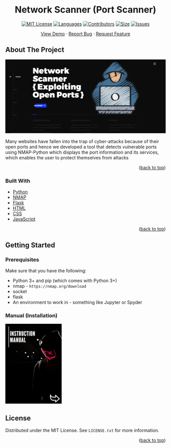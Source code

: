 
<br />
<div align="center">
<h1 align="center">Network Scanner (Port Scanner)</h3>

[![MIT License][license-shield]][license-url]
[![Languages][language-shield]][language-url]
[![Contributors][contri-shield]][contri-url]
[![Size][size-shield]][size-url]
[![Issues][issues-shield]][issues-url]

  <p align="center">
    <a href="https://github.com/DeepKariaX/Network-Scanner-Flask">View Demo</a>
    ·
    <a href="https://github.com/DeepKariaX/Network-Scanner-Flask/issues">Report Bug</a>
    ·
    <a href="https://github.com/DeepKariaX/Network-Scanner-Flask/issues">Request Feature</a>
  </p>
</div>



## About The Project

![Product Name Screen Shot][product-screenshot]

Many websites have fallen into the trap of cyber-attacks because of their open ports and hence we developed a tool that detects vulnerable ports using NMAP-Python which displays the port information and its services, which enables the user to protect themselves from attacks

<p align="right">(<a href="#top">back to top</a>)</p>


### Built With

* [Python](https://www.python.org/)
* [NMAP](https://nmap.org/)
* [Flask](https://flask.palletsprojects.com/)
* [HTML](https://html.com/)
* [CSS](https://www.w3.org/Style/CSS/Overview.en.html)
* [JavaScript](https://www.javascript.com/)

<p align="right">(<a href="#top">back to top</a>)</p>

## Getting Started

### Prerequisites

Make sure that you have the following:
-  Python 3+ and pip (which comes with Python 3+)
-  nmap - `https://nmap.org/download`
-  socket
-  flask
-  An environment to work in - something like Jupyter or Spyder

### Manual (Installation)
<p align="left">
  <a href="https://github.com/DeepKariaX/Network-Scanner-Flask/blob/main/Manual/Network_Scanner_Manual.pdf" class="image fit">
  	<img style="height: 250px" src="https://github.com/DeepKariaX/Network-Scanner-Flask/blob/main/Manual/Network_Scanner_Manual_Cover.png" alt="">
  </a>
</p>

## License

Distributed under the MIT License. See `LICENSE.txt` for more information.

<p align="right">(<a href="#top">back to top</a>)</p>

<!-- [linkedin-shield]: https://img.shields.io/badge/-LinkedIn-black.svg?style=for-the-badge&logo=linkedin&colorB=555
[linkedin-url]: https://www.linkedin.com/in/deep-karia-2436b2194/ -->

[contri-shield]: https://img.shields.io/github/contributors/DeepKariaX/Network-Scanner-Flask?style=for-the-badge
[contri-url]: #

[license-shield]: https://img.shields.io/github/license/DeepKariaX/Network-Scanner-Flask?style=for-the-badge
[license-url]: https://github.com/DeepKariaX/Network-Scanner-Flask/blob/main/LICENSE.txt

[size-shield]: https://img.shields.io/github/repo-size/DeepKariaX/Network-Scanner-Flask?style=for-the-badge
[size-url]: #

[issues-shield]: https://img.shields.io/github/issues/DeepKariaX/Network-Scanner-Flask?style=for-the-badge
[issues-url]: #

[language-shield]: https://img.shields.io/github/languages/count/DeepKariaX/Network-Scanner-Flask?style=for-the-badge
[language-url]: #

[product-screenshot]: Media/Network_Scanner_Home.PNG